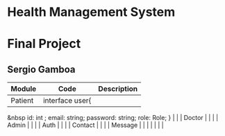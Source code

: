 # Health Management System
# Final Project
## Sergio Gamboa

| Module   | Code | Description |
| ---------------- | :--: | ---: |
| Patient  |    interface user{
&nbsp id: int ;
email: string;
password: string;
role: Role;
} |     |
| Doctor  |      |   |
| Admin |     |      |
| Auth   |  |      |
| Contact  |     |      |
| Message  |     |      |
|  |     |     |

